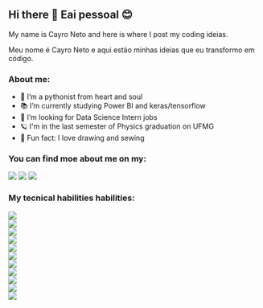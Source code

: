 ## Hi there 👋 Eai pessoal 😊

My name is Cayro Neto and here is where I post my coding ideias. 

Meu nome é Cayro Neto e aqui estão minhas ideias que eu transformo em código.

### About me:

- 🐍 I’m a pythonist from heart and soul
- 📚 I’m currently studying Power BI and keras/tensorflow
- 🔭 I’m looking for Data Science Intern jobs
- 🪐 I'm in the last semester of Physics graduation on UFMG
- 🎈 Fun fact: I love drawing and sewing

### You can find  moe about me on my:

[<img src="https://img.shields.io/badge/Medium-12100E?style=for-the-badge&logo=medium&logoColor=white" />][medium]
[<img src="https://img.shields.io/badge/LinkedIn-0077B5?style=for-the-badge&logo=linkedin&logoColor=white" />][linkedin]
[<img src="https://img.shields.io/badge/Instagram-E4405F?style=for-the-badge&logo=instagram&logoColor=white" />][instagram]

### My tecnical habilities habilities:

<img src="https://img.shields.io/badge/PowerBI-F2C811?style=for-the-badge&logo=Power%20BI&logoColor=white"/> \
<img src="https://img.shields.io/badge/MySQL-00000F?style=for-the-badge&logo=mysql&logoColor=white"/>  \
<img src="https://img.shields.io/badge/Python-3776AB?style=for-the-badge&logo=python&logoColor=white"/>\
<img src="https://img.shields.io/badge/C-00599C?style=for-the-badge&logo=c&logoColor=white"/>  \
<img src="https://img.shields.io/badge/Keras-D00000?style=for-the-badge&logo=Keras&logoColor=white"/>  \
<img src="https://img.shields.io/badge/scikit_learn-F7931E?style=for-the-badge&logo=scikit-learn&logoColor=white"/>\
<img src="https://img.shields.io/badge/TensorFlow-FF6F00?style=for-the-badge&logo=TensorFlow&logoColor=white"/>  \
<img src="https://img.shields.io/badge/Pandas-2C2D72?style=for-the-badge&logo=pandas&logoColor=white"/> \
<img src="https://img.shields.io/badge/LaTeX-47A141?style=for-the-badge&logo=LaTeX&logoColor=white"/>  \
<img src="https://img.shields.io/badge/Jupyter-F37626.svg?&style=for-the-badge&logo=Jupyter&logoColor=white"/> \
<img src="https://img.shields.io/badge/Microsoft_Excel-217346?style=for-the-badge&logo=microsoft-excel&logoColor=white"/>






[medium]: https://cyaneto.medium.com/
[linkedin]:https://www.linkedin.com/in/cayro-neto/
[instagram]: https://instagram.com/cyanet.o

<!--



**cyaneto/cyaneto** is a ✨ _special_ ✨ repository because its `README.md` (this file) appears on your GitHub profile.

Here are some ideas to get you started:

- 🔭 I’m currently working on ...
- 🌱 I’m currently learning ...
- 👯 I’m looking to collaborate on ...
- 🤔 I’m looking for help with ...
- 💬 Ask me about ...
- 📫 How to reach me: ...
- 😄 Pronouns: ...
- ⚡ Fun fact: ...
-->
